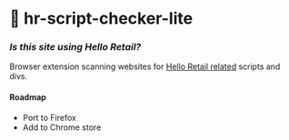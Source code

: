 # :shaved_ice: hr-script-checker-lite

### _Is this site using Hello Retail?_

Browser extension scanning websites for [Hello Retail related](https://support.helloretail.com/t/83htvh3) scripts and divs.

#### Roadmap

- Port to Firefox
- Add to Chrome store
